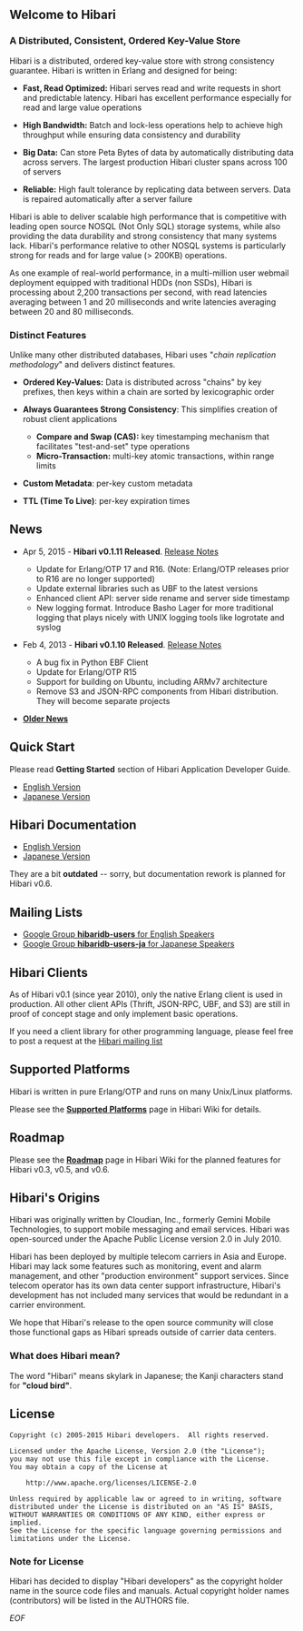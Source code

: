 ## Welcome to Hibari

### A Distributed, Consistent, Ordered Key-Value Store

Hibari is a distributed, ordered key-value store with strong
consistency guarantee. Hibari is written in Erlang and designed for
being:

- **Fast, Read Optimized:** Hibari serves read and write requests in
  short and predictable latency. Hibari has excellent performance
  especially for read and large value operations

- **High Bandwidth:** Batch and lock-less operations help to achieve
  high throughput while ensuring data consistency and durability

- **Big Data:** Can store Peta Bytes of data by automatically
  distributing data across servers. The largest production Hibari
  cluster spans across 100 of servers

- **Reliable:** High fault tolerance by replicating data between
  servers. Data is repaired automatically after a server failure

Hibari is able to deliver scalable high performance that is
competitive with leading open source NOSQL (Not Only SQL) storage
systems, while also providing the data durability and strong
consistency that many systems lack. Hibari's performance relative to
other NOSQL systems is particularly strong for reads and for large
value (> 200KB) operations.

As one example of real-world performance, in a multi-million user
webmail deployment equipped with traditional HDDs (non SSDs), Hibari
is processing about 2,200 transactions per second, with read latencies
averaging between 1 and 20 milliseconds and write latencies averaging
between 20 and 80 milliseconds.


### Distinct Features

Unlike many other distributed databases, Hibari uses "*chain
replication methodology*" and delivers distinct features.

- **Ordered Key-Values:** Data is distributed across "chains" by key
  prefixes, then keys within a chain are sorted by lexicographic order

- **Always Guarantees Strong Consistency**: This simplifies creation
  of robust client applications

  * **Compare and Swap (CAS):** key timestamping mechanism that
    facilitates "test-and-set" type operations
  * **Micro-Transaction:** multi-key atomic transactions, within
    range limits

- **Custom Metadata**: per-key custom metadata
- **TTL (Time To Live)**: per-key expiration times


## News

- Apr 5, 2015 - **Hibari v0.1.11 Released**. [Release Notes](https://github.com/hibari/hibari/blob/master/relnotes/v0.1.11.txt)
  * Update for Erlang/OTP 17 and R16. (Note: Erlang/OTP releases prior
    to R16 are no longer supported)
  * Update external libraries such as UBF to the latest versions
  * Enhanced client API: server side rename and server side timestamp
  * New logging format. Introduce Basho Lager for more traditional
    logging that plays nicely with UNIX logging tools like logrotate and
    syslog

- Feb 4, 2013 - **Hibari v0.1.10 Released**. [Release Notes](https://github.com/hibari/hibari/blob/master/relnotes/v0.1.10.txt)
  * A bug fix in Python EBF Client
  * Update for Erlang/OTP R15
  * Support for building on Ubuntu, including ARMv7 architecture
  * Remove S3 and JSON-RPC components from Hibari distribution. They
    will become separate projects

- [**Older News**](https://github.com/hibari/hibari/wiki/Hot-News)


## Quick Start

Please read **Getting Started** section of Hibari Application
Developer Guide.

- [English Version](http://hibari.github.com/hibari-doc/hibari-app-developer-guide.en.html#getting-started)
- [Japanese Version](http://hibari.github.com/hibari-doc/hibari-app-developer-guide.ja.html#getting-started)


## Hibari Documentation

- [English Version](http://hibari.github.com/hibari-doc/)
- [Japanese Version](http://hibari.github.com/hibari-doc/)

They are a bit **outdated** -- sorry, but documentation rework is
planned for Hibari v0.6.


## Mailing Lists

- [Google Group **hibaridb-users** for English Speakers](http://groups.google.com/forum/#!forum/hibaridb-users)
- [Google Group **hibaridb-users-ja** for Japanese Speakers](http://groups.google.com/forum/#!forum/hibaridb-users-ja)


## Hibari Clients

As of Hibari v0.1 (since year 2010), only the native Erlang client is
used in production. All other client APIs (Thrift, JSON-RPC, UBF, and
S3) are still in proof of concept stage and only implement basic
operations.

If you need a client library for other programming language, please
feel free to post a request at the
[Hibari mailing list](http://groups.google.com/forum/#!forum/hibaridb-users)


## Supported Platforms

Hibari is written in pure Erlang/OTP and runs on many Unix/Linux
platforms.

Please see
the [**Supported Platforms**](https://github.com/hibari/hibari/wiki/Supported-Platforms)
page in Hibari Wiki for details.


## Roadmap

Please see
the [**Roadmap**](https://github.com/hibari/hibari/wiki/Roadmap) page
in Hibari Wiki for the planned features for Hibari v0.3, v0.5, and v0.6.


## Hibari's Origins

Hibari was originally written by Cloudian, Inc., formerly Gemini
Mobile Technologies, to support mobile messaging and email services.
Hibari was open-sourced under the Apache Public License version 2.0 in
July 2010.

Hibari has been deployed by multiple telecom carriers in Asia and
Europe. Hibari may lack some features such as monitoring, event and
alarm management, and other "production environment" support services.
Since telecom operator has its own data center support infrastructure,
Hibari's development has not included many services that would be
redundant in a carrier environment.

We hope that Hibari's release to the open source community will close
those functional gaps as Hibari spreads outside of carrier data
centers.


### What does Hibari mean?

The word "Hibari" means skylark in Japanese; the Kanji characters
stand for **"cloud bird"**.


## License

```
Copyright (c) 2005-2015 Hibari developers.  All rights reserved.

Licensed under the Apache License, Version 2.0 (the "License");
you may not use this file except in compliance with the License.
You may obtain a copy of the License at

    http://www.apache.org/licenses/LICENSE-2.0

Unless required by applicable law or agreed to in writing, software
distributed under the License is distributed on an "AS IS" BASIS,
WITHOUT WARRANTIES OR CONDITIONS OF ANY KIND, either express or implied.
See the License for the specific language governing permissions and
limitations under the License.
```


### Note for License

Hibari has decided to display "Hibari developers" as the copyright
holder name in the source code files and manuals. Actual copyright
holder names (contributors) will be listed in the AUTHORS file.


_EOF_
